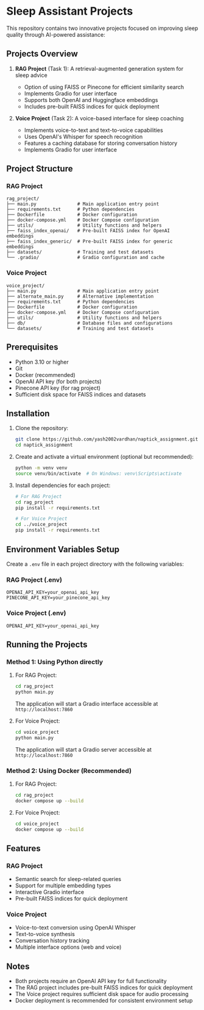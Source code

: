 # Sleep Assistant Projects

This repository contains two innovative projects focused on improving sleep quality through AI-powered assistance:

## Projects Overview

1. **RAG Project** (Task 1): A retrieval-augmented generation system for sleep advice
   - Option of using FAISS or Pinecone for efficient similarity search
   - Implements Gradio for user interface
   - Supports both OpenAI and Huggingface embeddings
   - Includes pre-built FAISS indices for quick deployment

2. **Voice Project** (Task 2): A voice-based interface for sleep coaching
   - Implements voice-to-text and text-to-voice capabilities
   - Uses OpenAI's Whisper for speech recognition
   - Features a caching database for storing conversation history
   - Implements Gradio for user interface

## Project Structure

### RAG Project
```
rag_project/
├── main.py               # Main application entry point
├── requirements.txt      # Python dependencies
├── Dockerfile            # Docker configuration
├── docker-compose.yml    # Docker Compose configuration
├── utils/                # Utility functions and helpers
├── faiss_index_openai/   # Pre-built FAISS index for OpenAI embeddings
├── faiss_index_generic/  # Pre-built FAISS index for generic embeddings
├── datasets/             # Training and test datasets
└── .gradio/              # Gradio configuration and cache
```

### Voice Project
```
voice_project/
├── main.py               # Main application entry point
├── alternate_main.py     # Alternative implementation
├── requirements.txt      # Python dependencies
├── Dockerfile            # Docker configuration
├── docker-compose.yml    # Docker Compose configuration
├── utils/                # Utility functions and helpers
├── db/                   # Database files and configurations
└── datasets/             # Training and test datasets
```

## Prerequisites

- Python 3.10 or higher
- Git
- Docker (recommended)
- OpenAI API key (for both projects)
- Pinecone API key (for rag project)
- Sufficient disk space for FAISS indices and datasets

## Installation

1. Clone the repository:
   ```bash
   git clone https://github.com/yash2002vardhan/naptick_assignment.git
   cd naptick_assignment
   ```

2. Create and activate a virtual environment (optional but recommended):
   ```bash
   python -m venv venv
   source venv/bin/activate  # On Windows: venv\Scripts\activate
   ```

3. Install dependencies for each project:
   ```bash
   # For RAG Project
   cd rag_project
   pip install -r requirements.txt

   # For Voice Project
   cd ../voice_project
   pip install -r requirements.txt
   ```

## Environment Variables Setup

Create a `.env` file in each project directory with the following variables:

### RAG Project (.env)
```
OPENAI_API_KEY=your_openai_api_key
PINECONE_API_KEY=your_pinecone_api_key
```

### Voice Project (.env)
```
OPENAI_API_KEY=your_openai_api_key
```

## Running the Projects

### Method 1: Using Python directly

1. For RAG Project:
   ```bash
   cd rag_project
   python main.py
   ```
   The application will start a Gradio interface accessible at `http://localhost:7860`

2. For Voice Project:
   ```bash
   cd voice_project
   python main.py
   ```
   The application will start a Gradio server accessible at `http://localhost:7860`

### Method 2: Using Docker (Recommended)

1. For RAG Project:
   ```bash
   cd rag_project
   docker compose up --build
   ```

2. For Voice Project:
   ```bash
   cd voice_project
   docker compose up --build
   ```

## Features

### RAG Project
- Semantic search for sleep-related queries
- Support for multiple embedding types
- Interactive Gradio interface
- Pre-built FAISS indices for quick deployment

### Voice Project
- Voice-to-text conversion using OpenAI Whisper
- Text-to-voice synthesis
- Conversation history tracking
- Multiple interface options (web and voice)

## Notes
- Both projects require an OpenAI API key for full functionality
- The RAG project includes pre-built FAISS indices for quick deployment
- The Voice project requires sufficient disk space for audio processing
- Docker deployment is recommended for consistent environment setup
